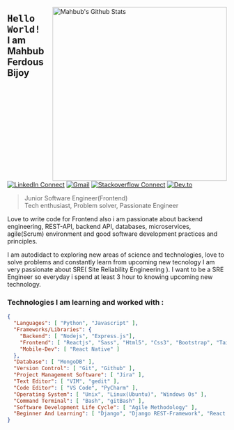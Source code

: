 [<img align="right" width="400" src="https://github-readme-stats.vercel.app/api?username=Mahbub-Ferdous&&show_icons=true&theme=tokyonight&count_private=true" alt="Mahbub's Github Stats"/>](https://github.com/Mahbub-Ferdous)



## <samp>Hello World!</samp> <img src="https://github.com/mupezzuol/mupezzuol/blob/master/assets/earth.gif" width="12px"><br/> I am Mahbub Ferdous Bijoy

[![LinkedIn Connect](https://img.shields.io/badge/%20-Connect-black?color=222244&labelColor=000000&logo=linkedin&logoColor=f5f7fe)](https://www.linkedin.com/in/mahbub-ferdous-a57a62153/)
[![Gmail](https://img.shields.io/badge/%20-Send%20Mail-black?color=222244&labelColor=000000&logo=gmail&logoColor=f5f7fe)](mailto:mahbubferdous14@gmail.com?subject=From%20GitHub&&body=Hi,%20there.%20Found%20you%20on%20GitHub!%20Let's%20talk%20about...)
[![Stackoverflow Connect](https://img.shields.io/badge/%20-Connect-black?color=222244&labelColor=000000&logo=stackoverflow&logoColor=f5f7fe)](https://stackoverflow.com/users/16545822/mahbub-ferdous-bijoy/)
[![Dev.to](https://img.shields.io/badge/%20-Connect-black?color=222244&labelColor=000000&logo=dev.to&logoColor=f5f7fe)](https://dev.to/mahhbubferdous/)

> Junior Software Engineer(Frontend) <br />
> Tech enthusiast, Problem solver, Passionate Engineer

Love to write code for Frontend also i am passionate about backend engineering, REST-API, backend API, databases, microservices, agile(Scrum) environment and good software development practices and principles.

I am autodidact to exploring new areas of science and technologies, love to solve problems and constantly learn from upcoming new tecnology
I am very passionate about SRE( Site Reliability Engineering ). I want to be a SRE Engineer so everyday i spend at least 3 hour to knowing upcoming new technology. 


### Technologies I am learning and worked with :


```json
{
  "Languages": [ "Python", "Javascript" ],
  "Frameworks/Libraries": {
    "Backend": [ "Nodejs", "Express.js"],
    "Frontend": [ "Reactjs", "Sass", "Html5", "Css3", "Bootstrap", "Tailwind", "Materializecss" ],
    "Mobile-Dev": [ "React Native" ]
  },
  "Database": [ "MongoDB" ],
  "Version Control": [ "Git", "Github" ],
  "Project Management Software": [ "Jira" ],
  "Text Editor": [ "VIM", "gedit" ],
  "Code Editor": [ "VS Code", "PyCharm" ],
  "Operating System": [ "Unix", "Linux(Ubuntu)", "Windows Os" ],
  "Command Terminal": [ "Bash", "gitBash" ],
  "Software Development Life Cycle": [ "Agile Methodology" ],
  "Beginner And Learning": [ "Django", "Django REST-Framework", "React Native", "PostgreSQL",]
}
```
